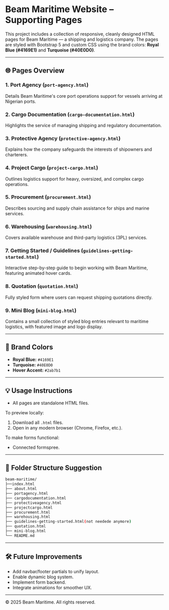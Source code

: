 
# Beam Maritime Website – Supporting Pages

This project includes a collection of responsive, cleanly designed HTML pages for Beam Maritime — a shipping and logistics company. The pages are styled with Bootstrap 5 and custom CSS using the brand colors: **Royal Blue (#4169E1)** and **Turquoise (#40E0D0)**.

---

## 🌐 Pages Overview

### 1. **Port Agency** (`port-agency.html`)
Details Beam Maritime's core port operations support for vessels arriving at Nigerian ports.

### 2. **Cargo Documentation** (`cargo-documentation.html`)
Highlights the service of managing shipping and regulatory documentation.

### 3. **Protective Agency** (`protective-agency.html`)
Explains how the company safeguards the interests of shipowners and charterers.

### 4. **Project Cargo** (`project-cargo.html`)
Outlines logistics support for heavy, oversized, and complex cargo operations.

### 5. **Procurement** (`procurement.html`)
Describes sourcing and supply chain assistance for ships and marine services.

### 6. **Warehousing** (`warehousing.html`)
Covers available warehouse and third-party logistics (3PL) services.

### 7. **Getting Started / Guidelines** (`guidelines-getting-started.html`)
Interactive step-by-step guide to begin working with Beam Maritime, featuring animated hover cards.

### 8. **Quotation** (`quotation.html`)
Fully styled form where users can request shipping quotations directly.

### 9. **Mini Blog** (`mini-blog.html`)
Contains a small collection of styled blog entries relevant to maritime logistics, with featured image and logo display.

---

## 🎨 Brand Colors

- **Royal Blue:** `#4169E1`
- **Turquoise:** `#40E0D0`
- **Hover Accent:** `#2ab7b1`

---

## 💡 Usage Instructions

- All pages are standalone HTML files.

To preview locally:
1. Download all `.html` files.
2. Open in any modern browser (Chrome, Firefox, etc.).

To make forms functional:
- Connected formspree.

---

## 📁 Folder Structure Suggestion

```bash
beam-maritime/
├──index.html
├── about.html
├── portagency.html
├── cargodocumentation.html
├── protectiveagency.html
├── projectcargo.html
├── procurement.html
├── warehousing.html
├── guidelines-getting-started.html(not needede anymore)
├── quotation.html
├── mini-blog.html
└── README.md
```

---

## 🛠️ Future Improvements

- Add navbar/footer partials to unify layout.
- Enable dynamic blog system.
- Implement form backend.
- Integrate animations for smoother UX.

---

© 2025 Beam Maritime. All rights reserved.
